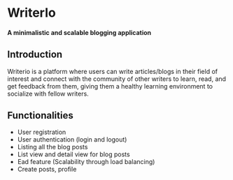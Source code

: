 # WriterIo
#### A minimalistic and scalable blogging application

## Introduction

Writerio is a platform where users can write articles/blogs in their field of interest and connect with the community of other writers to learn, read, and get feedback from them, giving them a healthy learning environment to socialize with fellow writers.

## Functionalities

- User registration  
- User authentication (login and logout) 
- Listing all the blog posts 
- List view and detail view for blog posts 
- Ead feature (Scalability through load balancing)
- Create posts, profile 


